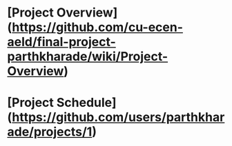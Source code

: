 # [Project Overview] (https://github.com/cu-ecen-aeld/final-project-parthkharade/wiki/Project-Overview)
# [Project Schedule] (https://github.com/users/parthkharade/projects/1)
